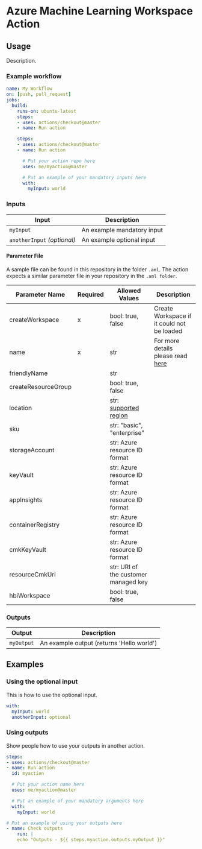 # Azure Machine Learning Workspace Action


## Usage

Description.

### Example workflow

```yaml
name: My Workflow
on: [push, pull_request]
jobs:
  build:
    runs-on: ubuntu-latest
    steps:
    - uses: actions/checkout@master
    - name: Run action

    steps:
    - uses: actions/checkout@master
    - name: Run action

      # Put your action repo here
      uses: me/myaction@master

      # Put an example of your mandatory inputs here
      with:
        myInput: world
```

### Inputs

| Input                                             | Description                                        |
|------------------------------------------------------|-----------------------------------------------|
| `myInput`  | An example mandatory input    |
| `anotherInput` _(optional)_  | An example optional input    |

#### Parameter File

A sample file can be found in this repository in the folder `.aml`. The action expects a similar parameter file in your repository in the `.aml folder`.

| Parameter Name      | Required | Allowed Values                       | Description |
| ------------------- | -------- | ------------------------------------ | ----------- |
| createWorkspace     | x        | bool: true, false                    | Create Workspace if it could not be loaded |
| name                | x        | str                                  | For more details please read [here](https://docs.microsoft.com/en-us/python/api/azureml-core/azureml.core.workspace.workspace?view=azure-ml-py#create-name--auth-none--subscription-id-none--resource-group-none--location-none--create-resource-group-true--sku--basic---friendly-name-none--storage-account-none--key-vault-none--app-insights-none--container-registry-none--cmk-keyvault-none--resource-cmk-uri-none--hbi-workspace-false--default-cpu-compute-target-none--default-gpu-compute-target-none--exist-ok-false--show-output-true-) |
| friendlyName        |          | str                                  |
| createResourceGroup |          | bool: true, false                    |
| location            |          | str: [supported region](https://azure.microsoft.com/global-infrastructure/services/?products=machine-learning-service) |
| sku                 |          | str: "basic", "enterprise"           |
| storageAccount      |          | str: Azure resource ID format        |
| keyVault            |          | str: Azure resource ID format        |
| appInsights         |          | str: Azure resource ID format        |
| containerRegistry   |          | str: Azure resource ID format        |
| cmkKeyVault         |          | str: Azure resource ID format        |
| resourceCmkUri      |          | str: URI of the customer managed key |
| hbiWorkspace        |          | bool: true, false                    |


### Outputs

| Output                                             | Description                                        |
|------------------------------------------------------|-----------------------------------------------|
| `myOutput`  | An example output (returns 'Hello world')    |

## Examples



### Using the optional input

This is how to use the optional input.

```yaml
with:
  myInput: world
  anotherInput: optional
```

### Using outputs

Show people how to use your outputs in another action.

```yaml
steps:
- uses: actions/checkout@master
- name: Run action
  id: myaction

  # Put your action name here
  uses: me/myaction@master

  # Put an example of your mandatory arguments here
  with:
    myInput: world

# Put an example of using your outputs here
- name: Check outputs
    run: |
    echo "Outputs - ${{ steps.myaction.outputs.myOutput }}"
```
